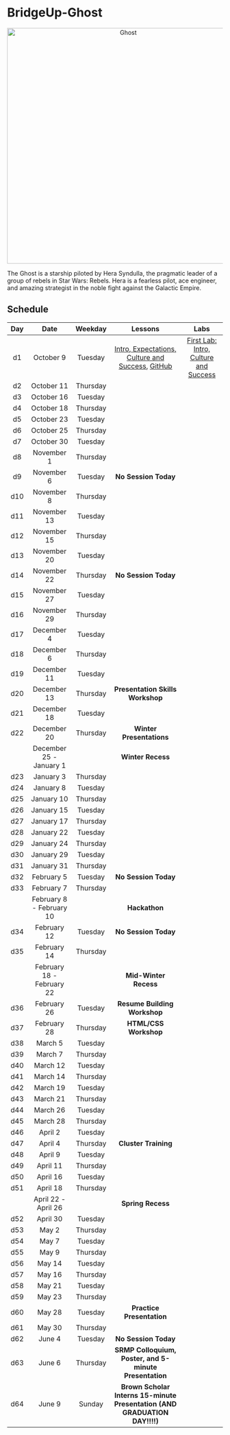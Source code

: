 # BridgeUp-Ghost

<p align="center">
  <img  src="http://www.jedinews.co.uk/wp-content/uploads/2018/01/forces-of-destiny-comic-hera.jpg" width="550px" alt="Ghost">
</p>

The Ghost is a starship piloted by Hera Syndulla, the pragmatic leader of a group of rebels in Star Wars: Rebels. Hera is a fearless pilot, ace engineer, and amazing strategist in the noble fight against the Galactic Empire.


## Schedule
  | Day | Date        | Weekday | Lessons     | Labs        |
  |:---:|:-----------:|:-------:|:-----------:|:-----------:|
  | d1  |October 9 |Tuesday | [Intro, Expectations, Culture and Success](./d1/lessons/1.Intro.md), [GitHub](./d1/lessons/2.Github.md)| [First Lab: Intro, Culture and Success](./d1/labs)|
  | d2  |October 11 |Thursday | [](./d2/lessons)| [](./d2/labs)|
  | d3  |October 16 |Tuesday | [](./d3/lessons)| [](./d3/labs)|
  | d4  |October 18 |Thursday | [](./d4/lessons)| [](./d4/labs)|
  | d5  |October 23 |Tuesday | [](./d5/lessons)| [](./d5/labs)|
  | d6  |October 25 |Thursday | [](./d6/lessons)| [](./d6/labs)|
  | d7  |October 30 |Tuesday | [](./d7/lessons)| [](./d7/labs)|
  | d8  |November 1 |Thursday | [](./d8/lessons)| [](./d8/labs)|
  | d9  |November 6 |Tuesday | **No Session Today** |
  | d10 |November 8 |Thursday | [](./d10/lessons)| [](./d10/labs)|
  | d11 |November 13 |Tuesday | [](./d11/lessons)| [](./d11/labs)|
  | d12 |November 15 |Thursday | [](./d12/lessons)| [](./d12/labs)|
  | d13 |November 20 |Tuesday | [](./d13/lessons)| [](./d13/labs)|
  | d14 |November 22 |Thursday | **No Session Today** |
  | d15 |November 27 |Tuesday | [](./d15/lessons)| [](./d15/labs)|
  | d16 |November 29 |Thursday | [](./d16/lessons)| [](./d16/labs)|
  | d17 |December 4 |Tuesday | [](./d17/lessons)| [](./d17/labs)|
  | d18 |December 6 |Thursday | [](./d18/lessons)| [](./d18/labs)|
  | d19 |December 11 |Tuesday | [](./d19/lessons)| [](./d19/labs)|
  | d20 |December 13 |Thursday | **Presentation Skills Workshop** |
  | d21 |December 18 |Tuesday | [](./d21/lessons)| [](./d21/labs)|
  | d22 |December 20 |Thursday | **Winter Presentations** |
  |  |December 25 - January 1 | | **Winter Recess** |
  | d23  |January 3 |Thursday | [](./d23/lessons)| [](./d23/labs)|
  | d24  |January 8 |Tuesday | [](./d24/lessons)| [](./d24/labs)|
  | d25  |January 10 |Thursday | [](./d25/lessons)| [](./d25/labs)|
  | d26  |January 15 |Tuesday | [](./d26/lessons)| [](./d26/labs)|
  | d27  |January 17 |Thursday | [](./d27/lessons)| [](./d27/labs)|
  | d28  |January 22 |Tuesday | [](./d28/lessons)| [](./d28/labs)|
  | d29  |January 24 |Thursday | [](./d29/lessons)| [](./d29/labs)|
  | d30  |January 29 |Tuesday | [](./d30/lessons)| [](./d30/labs)|
  | d31 |January 31 |Thursday | [](./d31/lessons)| [](./d31/labs)|
  | d32 |February 5 |Tuesday | **No Session Today** |
  | d33 |February 7 |Thursday | [](./d33/lessons)| [](./d33/labs)|
  |  |February 8 - February 10 | | **Hackathon** |
  | d34 |February 12 |Tuesday | **No Session Today** |
  | d35 |February 14 |Thursday | [](./d35/lessons)| [](./d35/labs)|
  |  |February 18 - February 22 | | **Mid-Winter Recess** |
  | d36 |February 26 |Tuesday | **Resume Building Workshop** |
  | d37 |February 28 |Thursday | **HTML/CSS Workshop** |
  | d38 |March 5 |Tuesday | [](./d38/lessons)| [](./d38/labs)|
  | d39 |March 7 |Thursday | [](./d39/lessons)| [](./d39/labs)|
  | d40 |March 12 |Tuesday | [](./d40/lessons)| [](./d40/labs)|
  | d41 |March 14 |Thursday | [](./d41/lessons)| [](./d41/labs)|
  | d42 |March 19 |Tuesday | [](./d42/lessons)| [](./d42/labs)|
  | d43 |March 21 |Thursday | [](./d43/lessons)| [](./d43/labs)|
  | d44 |March 26 |Tuesday | [](./d44/lessons)| [](./d44/labs)|
  | d45 |March 28 |Thursday | [](./d45/lessons)| [](./d45/labs)|
  | d46 |April 2 |Tuesday | [](./d46/lessons)| [](./d46/labs)|
  | d47 |April 4 |Thursday | **Cluster Training** |
  | d48 |April 9 |Tuesday | [](./d48/lessons)| [](./d48/labs)|
  | d49 |April 11 |Thursday | [](./d49/lessons)| [](./d49/labs)|
  | d50 |April 16 |Tuesday | [](./d50/lessons)| [](./d50/labs)|
  | d51 |April 18 |Thursday | [](./d51/lessons)| [](./d51/labs)|
  |  |April 22 - April 26| | **Spring Recess** |
  | d52 |April 30 |Tuesday | [](./d52/lessons)| [](./d52/labs)|
  | d53 |May 2 |Thursday | [](./d53/lessons)| [](./d53/labs)|
  | d54 |May 7 |Tuesday | [](./d54/lessons)| [](./d54/labs)|
  | d55 |May 9 |Thursday | [](./d55/lessons)| [](./d55/labs)|
  | d56 |May 14 |Tuesday | [](./d56/lessons)| [](./d56/labs)|
  | d57 |May 16 |Thursday | [](./d57/lessons)| [](./d57/labs)|
  | d58 |May 21 |Tuesday | [](./d58/lessons)| [](./d58/labs)|
  | d59 |May 23 |Thursday | [](./d59/lessons)| [](./d59/labs)|
  | d60 |May 28 |Tuesday | **Practice Presentation** |
  | d61 |May 30 |Thursday | [](./d61/lessons)| [](./d61/labs)|
  | d62 |June 4 |Tuesday | **No Session Today** |
  | d63 |June 6 |Thursday | **SRMP Colloquium, Poster, and 5-minute Presentation** |
  | d64 |June 9 |Sunday | **Brown Scholar Interns 15-minute Presentation (AND GRADUATION DAY!!!!)** |
